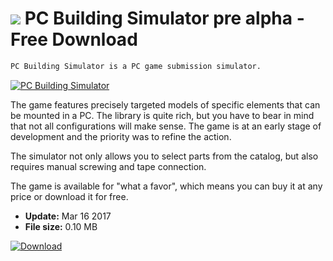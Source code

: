 # ![](https://cdn.softexe.net/static/icon/b/pc-building-simulator-11120.png) PC Building Simulator pre alpha - Free Download

```sh
PC Building Simulator is a PC game submission simulator.
```
[![PC Building Simulator](https://gallery.dpcdn.pl/imgc/Tools/74695/g_-_420x350_1.5_-_x20170316115948_0.jpg)](https://softexe.net/win/games-entertainment/simulators/pc-building-simulator:pppbR.html)

The game features precisely targeted models of specific elements that can be mounted in a PC. The library is quite rich, but you have to bear in mind that not all configurations will make sense. The game is at an early stage of development and the priority was to refine the action. 
 
 
 
 The simulator not only allows you to select parts from the catalog, but also requires manual screwing and tape connection. 
 
 
 The game is available for "what a favor", which means you can buy it at any price or download it for free.


- **Update:** Mar 16 2017
- **File size:** 0.10 MB

[![Download](https://cdn.softexe.net/static/img/download.png)](https://softexe.net/win/games-entertainment/simulators/pc-building-simulator:pppbR.html)


